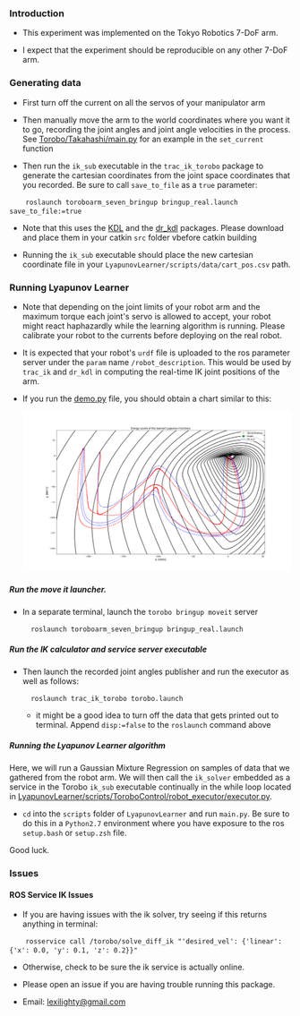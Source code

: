 ### Introduction

+ This experiment was implemented on the Tokyo Robotics 7-DoF arm.

+ I expect that the experiment should be reproducible on any other 7-DoF arm.

### Generating data

+ First turn off the current on all the servos of your manipulator arm

+ Then manually move the arm to the world coordinates where you want it to go, recording the joint angles and joint angle velocities in the process. See [Torobo/Takahashi/main.py](Torobo/Takahashi/main.py) for an example in the `set_current` function

+ Then run the `ik_sub` executable in the `trac_ik_torobo` package to generate the cartesian coordinates from the joint space coordinates that you recorded. Be sure to call `save_to_file` as a `true` parameter:

```
    roslaunch toroboarm_seven_bringup bringup_real.launch save_to_file:=true
```

- Note that this uses the [KDL](http://www.orocos.org/kdl) and the [dr_kdl](https://github.com/jettan/dr_kdl) packages. Please download and place them in your catkin `src` folder vbefore catkin building

+ Running the `ik_sub` executable should place the new cartesian coordinate file in your `LyapunovLearner/scripts/data/cart_pos.csv` path.

### Running Lyapunov Learner

 + Note that depending on the joint limits of your robot arm and the maximum torque each joint's servo is allowed to accept, your robot might react haphazardly while the learning algorithm is running. Please calibrate your robot to the currents before deploying on the real robot.

 + It is expected that your robot's `urdf` file is uploaded to the ros parameter server under the `param` name `/robot_description`. This would be used by `trac_ik` and `dr_kdl` in computing the real-time IK joint positions of the arm.

 + If you run the [demo.py](/scripts/demo.py) file, you should obtain a chart similar to this:

   ![results_python](/scripts/docs/energy_levels.png)


##### Run the move it launcher.

 + In a separate terminal, launch the `torobo bringup moveit` server

    ```
      roslaunch toroboarm_seven_bringup bringup_real.launch
    ```

##### Run the IK calculator and service server executable

+ Then launch the recorded joint angles publisher and run the executor as well as follows:

    ```
      roslaunch trac_ik_torobo torobo.launch
    ```

    - it might be a good idea to turn off the data that gets printed out to terminal. Append `disp:=false` to the `roslaunch` command above

##### Running the Lyapunov Learner algorithm

Here, we will run a Gaussian Mixture Regression on samples of data that we gathered from the robot arm. We will then call the `ik_solver` embedded as a service in the Torobo `ik_sub` executable continually in the while loop located in [LyapunovLearner/scripts/ToroboControl/robot_executor/executor.py](LyapunovLearner/scripts/ToroboControl/robot_executor/executor.py).

+ `cd` into the `scripts` folder of `LyapunovLearner` and run `main.py`. Be sure to do this in a `Python2.7` environment where you have exposure to the ros `setup.bash` or `setup.zsh` file.

 Good luck.

### Issues

#### ROS Service IK Issues

  + If you are having issues with the ik solver, try seeing if this returns anything in terminal:
  ```
      rosservice call /torobo/solve_diff_ik "'desired_vel': {'linear': {'x': 0.0, 'y': 0.1, 'z': 0.2}}"
  ```

  + Otherwise, check to be sure the ik service is actually online.


+ Please open an issue if you are having trouble running this package.

+ Email: lexilighty@gmail.com
